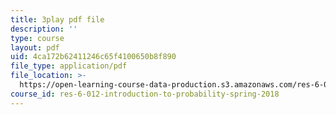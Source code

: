 ```yaml
---
title: 3play pdf file
description: ''
type: course
layout: pdf
uid: 4ca172b62411246c65f4100650b8f890
file_type: application/pdf
file_location: >-
  https://open-learning-course-data-production.s3.amazonaws.com/res-6-012-introduction-to-probability-spring-2018/4ca172b62411246c65f4100650b8f890_MzvRQFYUEFU.pdf
course_id: res-6-012-introduction-to-probability-spring-2018
---
```


